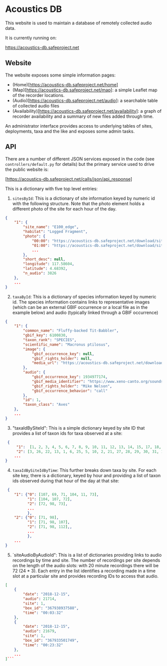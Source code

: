 # Acoustics DB

This website is used to maintain a database of remotely collected audio data.

It is currently running on:

https://acoustics-db.safeproject.net


## Website

The website exposes some simple information pages:

* (Home)[https://acoustics-db.safeproject.net/home]
* (Map)[https://acoustics-db.safeproject.net/map]: a simple Leaflet map of the recorder locations.
* (Audio)[https://acoustics-db.safeproject.net/audio]: a searchable table of collected audio files 
* (Availability)[https://acoustics-db.safeproject.net/availability]: a graph of recorder availability and a summary of new files added through time.

An administrator interface provides access to underlying tables of sites, deployments, taxa and the like and exposes some admin tasks.

## API

There are a number of different JSON services exposed in the code (see `controllers/default.py` for details) but the primary service used to drive the public website is:

[https://acoustics-db.safeproject.net/calls/json/api_response]

This is a dictionary with five top level entries:

1. `sitesById`: This is a dictionary of site information keyed by numeric id with the following structure. Note that the photo element holds a different photo of the site for each hour of the day.


```json
{
	"1": {
		"site_name": "E100_edge",
		"habitat": "Logged Fragment",
		"photo": {
			"00:00": "https://acoustics-db.safeproject.net/download/site_images.image.ab1d69adfceb223b.50313230303732312e4a5047.JPG",
			"01:00": "https://acoustics-db.safeproject.net/download/site_images.image.aa797f073f41726b.50313230303731332e4a5047.JPG",
			...
		},
		"short_desc": null,
		"longitude": 117.58604,
		"latitude": 4.68392,
		"n_audio": 3826
	},
	...
}
```

2. `taxaById`: This is a dictionary of species information keyed by numeric id. The species information contains links to representative images (which can be an external GBIF occurrence or a local file as in the example below) and audio (typically linked through a GBIF occurrence)

```json
{
	"1": {
		"common_name": "Fluffy-backed Tit-Babbler",
		"gbif_key": 6100830,
		"taxon_rank": "SPECIES",
		"scientific_name": "Macronus ptilosus",
		"image": {
			"gbif_occurrence_key": null,
			"gbif_rights_holder": null,
			"media_url": "https://acoustics-db.safeproject.net/download/taxa.image.a60f2c3027f2f648.315f666c756666792d6261636b65645f7469742d626162626c65722e6a7067.jpg"
		},
		"audio": {
			"gbif_occurrence_key": 1934977174,
			"gbif_media_identifier": "https://www.xeno-canto.org/sounds/uploaded/PWDLINYMKL/Fluffy-backedTit-babblercall.mp3",
			"gbif_rights_holder": "Mike Nelson",
			"gbif_occurrence_behavior": "call"
		},
		"id": 1,
		"taxon_class": "Aves"
	},
	...
}
```

3.  "taxaIdBySiteId": This is a simple dictionary keyed by site ID that provides a list of taxon ids for taxa observed at a site:

```json
 {
	 "1":  [1, 2, 3, 4, 5, 6, 7, 8, 9, 10, 11, 12, 13, 14, 15, 17, 18, 19, 20, 21, 22, 23, 24, 25, 108, 74, 94, 48, 109, 107, 72, 92, 69, 71, 104, 98, 49, 51, 95, 103, 30, 43, 126, 34, 26, 50, 97, 31, 137, 32, 133, 148, 140, 56, 47, 73],
	 "2": [3, 26, 22, 13, 1, 6, 25, 5, 10, 2, 21, 27, 28, 29, 30, 31, 17, 32, 33, 4, 11, 20, 39, 9, 40, 97, 34, 14, 54, 76, 98, 71, 101, 112, 79, 107, 113, 82, 94, 108, 123, 12, 19, 38, 35, 49, 56, 52, 45, 43, 15, 37, 136, 53, 74, 95, 57],
	...
}
 ``` 
 
 4. `taxaIdBySiteIdByTime`:  This further breaks down taxa by site. For each site key, there is a dictionary, keyed by hour and providing a list of taxon ids observed during that hour of the day at that site:
```json
 {
	"1": {"0": [107, 69, 71, 104, 11, 73],
		  "1": [104, 107, 72], 
		  "2": [72, 98, 73], 
		  ...
		  },
	"2": {"0": [71, 98], 
		  "1": [71, 98, 107], 
		  "2": [71, 98, 112],,
		  ...
		  },
	...
}
```
  5. `siteAudioByAudioId": This is a list of dictionaries providing links to audio recordings by time and site. The number of recordings per site depends on the length of the audio slots: with 20 minute recordings there will be 72 (24 * 3). Each entry in the list identifies a recording made in a time slot at a particular site and provides recording IDs to access that audio.

```json
[
	{
		"date": "2018-12-15",
		"audio": 21714,
		"site": 1,
		"box_id": "367938937588",
		"time": "00:03:32"
	},
	{
		"date": "2018-12-15",
		"audio": 21679,
		"site": 1,
		"box_id": "367933501749",
		"time": "00:23:32"
	},
	...
]```
